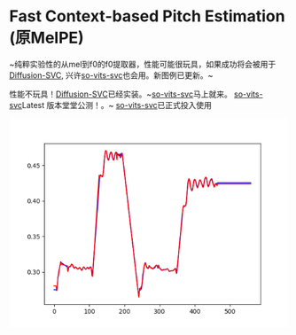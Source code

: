 # Fast Context-based Pitch Estimation (原MelPE)
~纯粹实验性的从mel到f0的f0提取器，性能可能很玩具，如果成功将会被用于[Diffusion-SVC](https://github.com/CNChTu/Diffusion-SVC), 兴许[so-vits-svc](https://github.com/svc-develop-team/so-vits-svc)也会用。新图例已更新。~

性能不玩具！[Diffusion-SVC](https://github.com/CNChTu/Diffusion-SVC)已经实装。~[so-vits-svc](https://github.com/svc-develop-team/so-vits-svc)马上就来。
[so-vits-svc](https://github.com/svc-develop-team/so-vits-svc)Latest 版本堂堂公测！。~ [so-vits-svc](https://github.com/svc-develop-team/so-vits-svc)已正式投入使用

![Diagram](./test.png)
